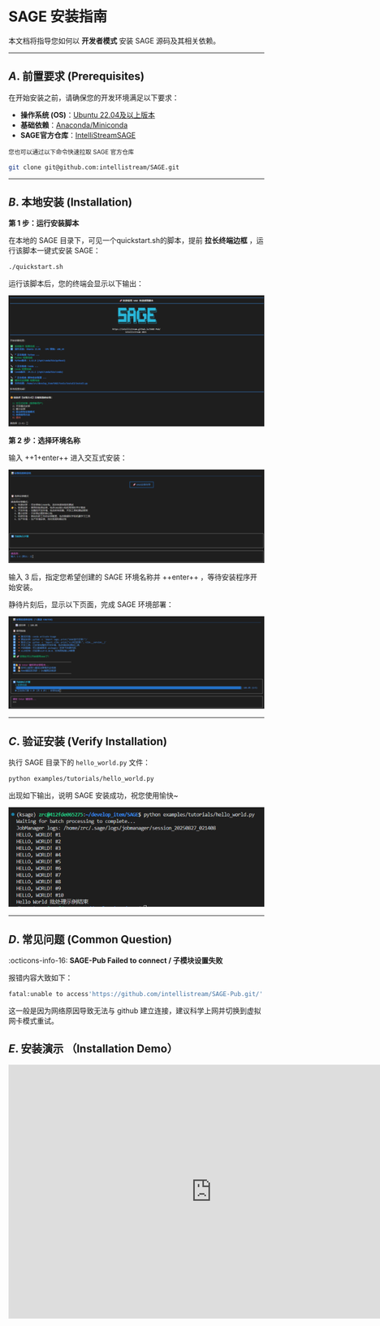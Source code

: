 # SAGE 安装指南

本文档将指导您如何以 **开发者模式** 安装 SAGE 源码及其相关依赖。

---

## *A*. 前置要求 (Prerequisites)

在开始安装之前，请确保您的开发环境满足以下要求：

* **操作系统 (OS)**：[Ubuntu 22.04及以上版本](https://ubuntu.com/)
* **基础依赖**：[Anaconda/Miniconda](https://www.anaconda.com/)
* **SAGE官方仓库**：[IntelliStreamSAGE](https://github.com/intellistream)
<!-- 仓库链接待修改 -->
<small>您也可以通过以下命令快速拉取 SAGE 官方仓库</small>

<!-- 仓库链接待修改 -->
```bash
git clone git@github.com:intellistream/SAGE.git
```

---

## *B*. 本地安装 (Installation)

**第 1 步：运行安装脚本**

在本地的 SAGE 目录下，可见一个quickstart.sh的脚本，提前 **拉长终端边框** ，运行该脚本一键式安装 SAGE：

```bash
./quickstart.sh
```

运行该脚本后，您的终端会显示以下输出：

[![启动快速安装脚本](../assets/img/quickstart_intro.png  "启动快速安装脚本")](../assets/img/quickstart_intro.png)


**第 2 步：选择环境名称**

输入 ++1+enter++ 进入交互式安装：

[![交互式安装](../assets/img/quickstart_install_1.png "交互式安装")](../assets/img/quickstart_install_1.png)

输入 3 后，指定您希望创建的 SAGE 环境名称并 ++enter++ ，等待安装程序开始安装。

静待片刻后，显示以下页面，完成 SAGE 环境部署：

[![成功安装](../assets/img/quickstart_install_2.png "成功安装")](../assets/img/quickstart_install_2.png)

---

## *C*. 验证安装 (Verify Installation)

执行 SAGE 目录下的 `hello_world.py` 文件：

```bash
python examples/tutorials/hello_world.py
```

出现如下输出，说明 SAGE 安装成功，祝您使用愉快~

[![安装验证](../assets/img/quickstart_install_3.png "安装验证")](../assets/img/quickstart_install_3.png)

---

## *D*. 常见问题 (Common Question)

:octicons-info-16: **SAGE-Pub Failed to connect / 子模块设置失败**

报错内容大致如下：

```bash title="bash error"
fatal:unable to access'https://github.com/intellistream/SAGE-Pub.git/': Failed to connect_to github.com_port 443 after 118564 ms: Could not connect to server
```

这一般是因为网络原因导致无法与 github 建立连接，建议科学上网并切换到虚拟网卡模式重试。

## *E*. 安装演示 （Installation Demo）

<iframe 
  src="https://player.bilibili.com/player.html?bvid=BV125e1zgE1Q" 
  scrolling="no" 
  border="0" 
  frameborder="no" 
  framespacing="0" 
  allowfullscreen="true" 
  style="width: 800px; height: 500px;">
</iframe>
